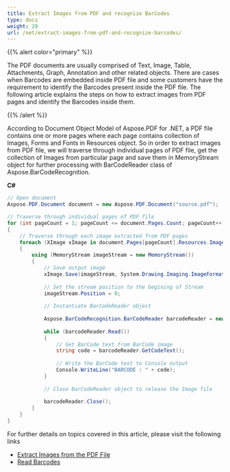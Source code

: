 ```yaml
---
title: Extract Images from PDF and recognize BarCodes
type: docs
weight: 20
url: /net/extract-images-from-pdf-and-recognize-barcodes/
---
```


{{% alert color="primary" %}}

The PDF documents are usually comprised of Text, Image, Table, Attachments, Graph, Annotation and other related objects. There are cases when Barcodes are embedded inside PDF file and some customers have the requirement to identify the Barcodes present inside the PDF file. The following article explains the steps on how to extract images from PDF pages and identify the Barcodes inside them.

{{% /alert %}}

According to Document Object Model of Aspose.PDF for .NET, a PDF file contains one or more pages where each page contains collection of Images, Forms and Fonts in Resources object. So in order to extract images from PDF file, we will traverse through individual pages of PDF file, get the collection of Images from particular page and save them in MemoryStream object for further processing with BarCodeReader class of Aspose.BarCodeRecognition.

**C#**

```csharp
// Open document
Aspose.PDF.Document document = new Aspose.PDF.Document("source.pdf");

// Traverse through individual pages of PDF file
for (int pageCount = 1; pageCount <= document.Pages.Count; pageCount++)
{
    // Traverse through each image extracted from PDF pages
    foreach (XImage xImage in document.Pages[pageCount].Resources.Images)
    {
        using (MemoryStream imageStream = new MemoryStream())
        {
            // Save output image
            xImage.Save(imageStream, System.Drawing.Imaging.ImageFormat.Jpeg);
   
            // Set the stream position to the begining of Stream
            imageStream.Position = 0;
   
            // Instantiate BarCodeReader object
   
            Aspose.BarCodeRecognition.BarCodeReader barcodeReader = new Aspose.BarCodeRecognition.BarCodeReader(imageStream, Aspose.BarCodeRecognition.BarCodeReadType.Code39Extended);
   
            while (barcodeReader.Read())
            {
                // Get BarCode text from BarCode image
                string code = barcodeReader.GetCodeText();
   
                // Write the BarCode text to Console output
                Console.WriteLine("BARCODE : " + code);
            }
   
            // Close BarCodeReader object to release the Image file
   
            barcodeReader.Close();
        }
    }
}

```

For further details on topics covered in this article, please visit the following links

- [Extract Images from the PDF File](/net/extract-images-from-the-pdf-file/)
- [Read Barcodes](https://docs.aspose.com/barcode/net/read-barcodes/)
